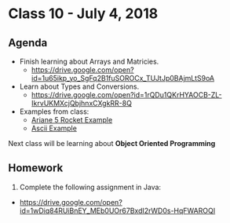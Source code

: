 # Class 10 - July 4, 2018

## Agenda

* Finish learning about Arrays and Matricies.
  * https://drive.google.com/open?id=1u65ikp_yo_SgFq2B1fuSOROCx_TUJtJp0BAjmLtS9oA
* Learn about Types and Conversions.
  * https://drive.google.com/open?id=1rQDu1QKrHYAOCB-ZL-IkrvUKMXcjQbjhnxCXgkRR-8Q
* Examples from class:
  * [Ariane 5 Rocket Example](Rocket.java)
  * [Ascii Example](Ascii.java)

Next class will be learning about **Object Oriented Programming**

## Homework

1. Complete the following assignment in Java:
  * https://drive.google.com/open?id=1wDiq84RUiBnEY_MEb0UOr67BxdI2rWD0s-HqFWAROQI